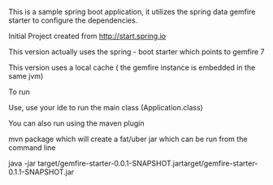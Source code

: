 This is a sample spring boot application,  it utilizes the spring data gemfire starter to configure
the dependencies.

Initial Project created from http://start.spring.io

This version actually uses the spring - boot starter which points to gemfire 7 

This version uses a local cache ( the gemfire instance is embedded in the same jvm)

To run

Use, use your ide to run the main class (Application.class)

You can also run using the maven plugin

mvn package which will create a fat/uber jar which can be run from the command line

java -jar target/gemfire-starter-0.0.1-SNAPSHOT.jartarget/gemfire-starter-0.1.1-SNAPSHOT.jar

